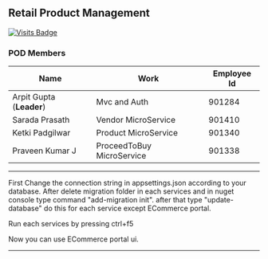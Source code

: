 ## Retail Product Management

[![Visits Badge](https://badges.pufler.dev/visits/NarutoOp/Retail-Product-Management)](https://badges.pufler.dev/visits/NarutoOp/Retail-Product-Management)

### POD Members

|Name|Work|Employee Id
|---|---|---|
|Arpit Gupta (**Leader**)|Mvc and Auth|901284
|Sarada Prasath|Vendor MicroService|901410
|Ketki Padgilwar|Product MicroService|901340
|Praveen Kumar J|ProceedToBuy MicroService|901338

---
First Change the connection string in appsettings.json according to your database.
After delete migration folder in each services and in nuget console type command "add-migration init".
after that type "update-database" do this for each service except ECommerce portal.

Run each services by pressing ctrl+f5

Now you can use ECommerce portal ui.

---
